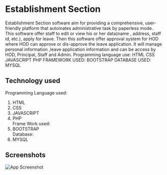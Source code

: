 
# Establishment Section

Establishment Section software aim for providing a comprehensive, user-friendly platform that automates administrative task by paperless mode. This software offer staff to edit or view his or her data(name , address, staff id, etc.), apply for leave. Then this software offer approval system for HOD where HOD can approve or dis-approve the leave application. It will manage personal information ,leave application information and can be access by HOD, Principal, Staff and Admin.
Programming language use:
  HTML
  CSS
  JAVASCRIPT
  PHP
FRAMEWORK USED:
  BOOTSTRAP
DATABASE USED:
  MYSQL
## Technology used

Programming Language used: 
1) HTML
2) CSS
3) JAVASCRIPT
4) PHP
\
Frame Work used:
1) BOOTSTRAP
\
Database:
1) MYSQL
## Screenshots

![App Screenshot](https://via.placeholder.com/468x300?text=App+Screenshot+Here)

